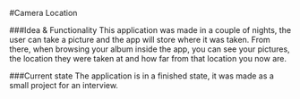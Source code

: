 #Camera Location

###Idea & Functionality
This application was made in a couple of nights, the user can take a picture and the app will store where it was taken. From there, when browsing your album inside the app, you can see your pictures, the location they were taken at and how far from that location you now are. 

###Current state
The application is in a finished state, it was made as a small project for an interview.
